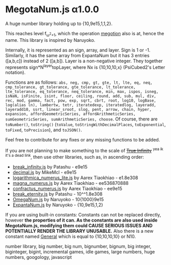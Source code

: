 # MegotaNum.js α1.0.0
A huge number library holding up to {10,9e15,1,1,2}.

This reaches level f<sub>ω<sup>2</sup>+1</sub>, which the operation [megotion](https://googology.wikia.org/wiki/Megotion) also is at, hence the name.
This library is inspired by Naruyoko.

Internally, it is represented as an sign, array, and layer. Sign is 1 or -1. Similarly, it has the same array from ExpantaNum but it has 3 entries (\[a,b,c\]) instead of 2 (\[a,b\]). Layer is a non-negative integer. They together represents sign\*N<sup>layer</sup>topLayer, where Nx is {10,10,10,x} (PsiCubed2's Letter notation).

Functions are as follows: `abs, neg, cmp, gt, gte, lt, lte, eq, neq, cmp_tolerance, gt_tolerance, gte_tolerance, lt_tolerance, lte_tolerance, eq_tolerance, neq_tolerance, min, max, ispos, isneg, isNaN, isFinite, isint, floor, ceiling, round, add, sub, mul, div, rec, mod, gamma, fact, pow, exp, sqrt, cbrt, root, log10, logBase, log(alias ln), lambertw, tetr, iteratedexp, iteratedlog, layeradd, layeradd10, ssrt, linear_sroot, slog, pent, arrow, chain, hyper, expansion, affordGeometricSeries, affordArithmeticSeries, sumGeometricSeries, sumArithmeticSeries, choose`. Of course, there are `toNumber()`, `toString()` (`toValue`, `toStringWithDecimalPlaces`, `toExponential`, `toFixed`, `toPrecision`), and `toJSON()`.

Feel free to contribute for any fixes or any missing functions to be added.

If you are not planning to make something to the scale of ~~[True Infinity](https://reinhardt-c.github.io/TrueInfinity)~~ <sup>yea ik it's a dead link</sup>, then use other libraries, such as, in ascending order:

* [break_infinity.js](https://github.com/Patashu/break_infinity.js) by Patashu - e9e15
* [decimal.js](https://github.com/MikeMcl/decimal.js) by MikeMcl - e9e15
* [logarithmica_numerus_lite.js](https://github.com/aarextiaokhiao/magna_numerus.js/blob/master/logarithmica_numerus_lite.js) by Aarex Tiaokhiao - e1.8e308
* [magna_numerus.js](https://github.com/aarextiaokhiao/magna_numerus.js/blob/master/magna_numerus.js) by Aarex Tiaokhiao - ee536870888
* [confractus_numerus.js](https://github.com/aarextiaokhiao/magna_numerus.js/blob/master/confractus_numerus.js) by Aarex Tiaokhiao - ee9e15
* [break_eternity.js](https://github.com/Patashu/break_eternity.js) by Patashu - 10^^1.8e308
* [OmegaNum.js](https://github.com/Naruyoko/OmegaNum.js) by Naruyoko - 10{1000}9e15
* [ExpantaNum.js](https://github.com/Naruyoko/ExpantaNum.js) by Naruyoko - {10,9e15,1,2}

If you are using built-in constants: Constants can not be replaced directly, however **the properties of it can. As the constants are also used inside MegotaNum.js, modifying them could CAUSE SERIOUS ISSUES AND POTENTIALLY RENDER THE LIBRARY UNUSABLE.**
Also there is a new constant named [General](https://googology.wikia.org/wiki/General) which is equal to {10,10,10,10} or N10.

number library, big number, big num, bignumber, bignum, big integer, biginteger, bigint, incremental games, idle games, large numbers, huge numbers, googology, javascript
